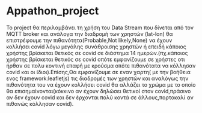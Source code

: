 # Appathon_project
Το project θα περιλαμβάνει τη χρήση του Data Stream που δίνεται από τον MQTT broker και ανάλογα την διαδρομή  των χρηστών (lat-lon) θα επιστρέφουμε την πιθανότητα(Probable,Not likely,None) να έχουν κολλήσει covid λόγω μεγάλης συνάθροισης χρηστών ή επειδή κάποιος χρήστης βρίσκεται θετικός σε covid σε διάστημα 14 ημερών.(πχ.κάποιος χρήστης βρίσκεται θετικός σε covid οπότε εμφανίζουμε σε χρήστες οτι ήρθαν σε πολυ κοντινή επαφή με κρούσμα οπότε πιθανότατα να κόλλησαν covid και οι ίδιοι).Eπίσης,Θα εμφανίζουμε σε εναν χαρτη( με την βοήθεια ενος framework:leafletjs) τις διαδρομές των χρηστών και αναλόγως την πιθανότητα του να έχουν κολλήσει covid θα αλλάζει το χρώμα με το οποίο θα επισημαίνονται(κόκκινο αν έχουν δηλώσει θετικοί στον covid,πράσινο αν δεν έχουν covid και δεν έρχονται πολύ κοντά σε άλλους,πορτοκαλί αν πιθανώς κόλλησαν covid).
